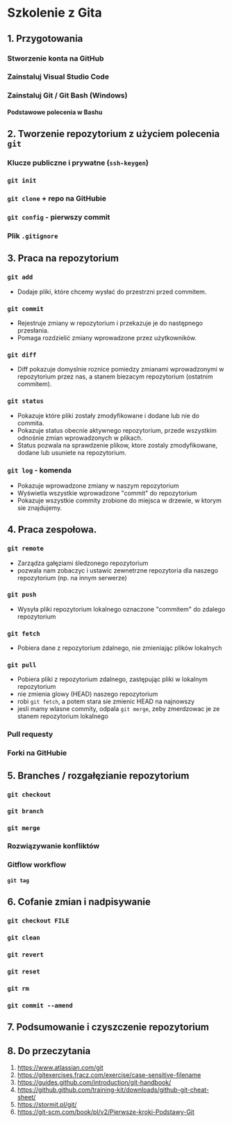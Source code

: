 # Szkolenie z Gita

## 1. Przygotowania

### Stworzenie konta na GitHub

### Zainstaluj Visual Studio Code

### Zainstaluj Git / Git Bash (Windows)

#### Podstawowe polecenia w Bashu

## 2. Tworzenie repozytorium z użyciem polecenia `git`

### Klucze publiczne i prywatne (`ssh-keygen`)

### `git init`

### `git clone` + repo na GitHubie

### `git config` - pierwszy commit

### Plik `.gitignore`

## 3. Praca na repozytorium

### `git add` 

- Dodaje pliki, które chcemy wysłać do przestrzni przed commitem.

### `git commit`

- Rejestruje zmiany w repozytorium i przekazuje je do następnego przesłania.
- Pomaga rozdzielić zmiany wprowadzone przez użytkowników.

### `git diff`

- Diff pokazuje domyslnie roznice pomiedzy zmianami wprowadzonymi w repozytorium przez nas, a stanem biezacym repozytorium (ostatnim commitem).


### `git status` 

- Pokazuje które pliki zostały zmodyfikowane i dodane lub nie do commita.
- Pokazuje status obecnie aktywnego repozytorium, przede wszystkim odnośnie zmian wprowadzonych w plikach.
- Status pozwala na sprawdzenie plikow, ktore zostaly zmodyfikowane, dodane lub usuniete na repozytorium.

### `git log` - komenda

- Pokazuje wprowadzone zmiany w naszym repozytorium
- Wyświetla wszystkie wprowadzone "commit" do repozytorium
- Pokazuje wszystkie commity zrobione do miejsca w drzewie, w ktorym sie
znajdujemy.

## 4. Praca zespołowa.

### `git remote`
- Zarządza gałęziami śledzonego repozytorium
- pozwala nam zobaczyc i ustawic zewnetrzne repozytoria dla naszego repozytorium
(np. na innym serwerze)

### `git push`

- Wysyła pliki repozytorium lokalnego oznaczone "commitem" do zdalego repozytorium

### `git fetch`

- Pobiera dane z repozytorium zdalnego, nie zmieniając plików lokalnych

### `git pull`

- Pobiera pliki z repozytorium zdalnego, zastępując pliki w lokalnym repozytorium
- nie zmienia glowy (HEAD) naszego repozytorium
- robi `git fetch`, a potem stara sie zmienic HEAD na najnowszy
- jesli mamy wlasne commity, odpala `git merge`, zeby zmerdzowac je ze stanem repozytorium lokalnego


### Pull requesty

### Forki na GitHubie

## 5. Branches / rozgałęzianie repozytorium

### `git checkout`

### `git branch`

### `git merge`

### Rozwiązywanie konfliktów

### Gitflow workflow

#### `git tag`

## 6. Cofanie zmian i nadpisywanie

### `git checkout FILE`

### `git clean`

### `git revert`

### `git reset`

### `git rm`

### `git commit --amend`

## 7. Podsumowanie i czyszczenie repozytorium

## 8. Do przeczytania

1. https://www.atlassian.com/git
2. https://gitexercises.fracz.com/exercise/case-sensitive-filename
3. https://guides.github.com/introduction/git-handbook/
4. https://github.github.com/training-kit/downloads/github-git-cheat-sheet/
5. https://stormit.pl/git/
6. https://git-scm.com/book/pl/v2/Pierwsze-kroki-Podstawy-Git

